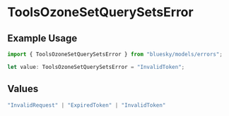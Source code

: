 # ToolsOzoneSetQuerySetsError

## Example Usage

```typescript
import { ToolsOzoneSetQuerySetsError } from "bluesky/models/errors";

let value: ToolsOzoneSetQuerySetsError = "InvalidToken";
```

## Values

```typescript
"InvalidRequest" | "ExpiredToken" | "InvalidToken"
```